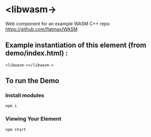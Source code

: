 # \<libwasm-\>

Web component for an example WASM C++ repo https://github.com/flatmax/WASM

## Example instantiation of this element (from demo/index.html) :

```
<libwasm-></libwasm->
```

## To run the Demo

### Install modules

```
npm i
```

### Viewing Your Element

```
npm start
```
